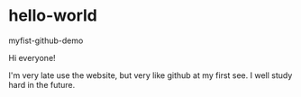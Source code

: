 # hello-world
myfist-github-demo

Hi everyone!

I'm very late use the website, but very like github at my first see. I well study hard in the future.
